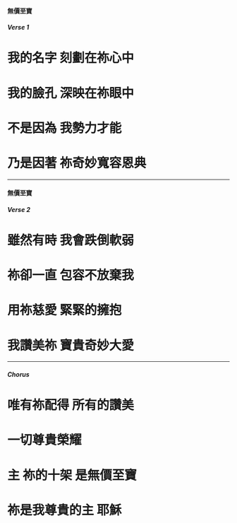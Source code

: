 #### 無價至寶
##### Verse 1

# 我的名字 刻劃在祢心中
# 我的臉孔 深映在祢眼中
# 不是因為 我勢力才能
# 乃是因著 祢奇妙寬容恩典

---

#### 無價至寶
##### Verse 2

# 雖然有時 我會跌倒軟弱
# 祢卻一直 包容不放棄我
# 用祢慈愛 緊緊的擁抱
# 我讚美祢 寶貴奇妙大愛

---

##### Chorus 

# 唯有祢配得 所有的讚美
# 一切尊貴榮耀
# 主 祢的十架 是無價至寶
# 祢是我尊貴的主 耶穌
